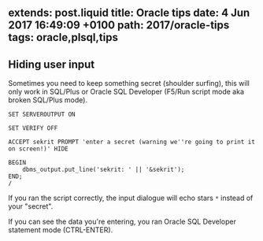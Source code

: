 extends: post.liquid
title: Oracle tips
date: 4 Jun 2017 16:49:09 +0100
path: 2017/oracle-tips
tags: oracle,plsql,tips
---

## Hiding user input

Sometimes you need to keep something secret (shoulder surfing), this will only work in SQL/Plus or Oracle SQL Developer (F5/Run script mode aka broken SQL/Plus mode).

```plsql
SET SERVEROUTPUT ON

SET VERIFY OFF

ACCEPT sekrit PROMPT 'enter a secret (warning we''re going to print it on screen!)' HIDE

BEGIN
    dbms_output.put_line('sekrit: ' || '&sekrit');
END;
/
```

If you ran the script correctly, the input dialogue will echo stars `*` instead of your "secret".

If you can see the data you're entering, you ran Oracle SQL Developer statement mode (CTRL-ENTER).
